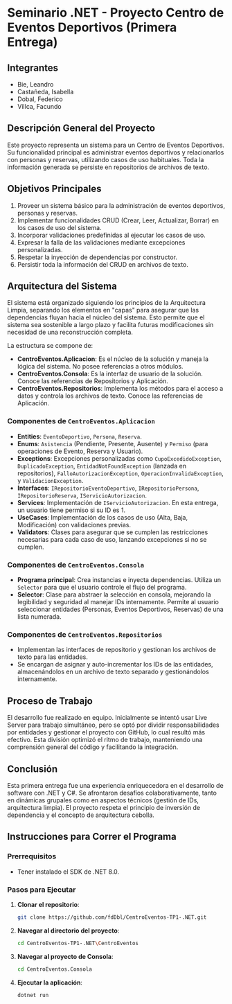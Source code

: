 # Seminario .NET - Proyecto Centro de Eventos Deportivos (Primera Entrega)

## Integrantes
* Bie, Leandro
* Castañeda, Isabella
* Dobal, Federico
* Villca, Facundo

## Descripción General del Proyecto
Este proyecto representa un sistema para un Centro de Eventos Deportivos. Su funcionalidad principal es administrar eventos deportivos y relacionarlos con personas y reservas, utilizando casos de uso habituales. Toda la información generada se persiste en repositorios de archivos de texto.

## Objetivos Principales
1.  Proveer un sistema básico para la administración de eventos deportivos, personas y reservas.
2.  Implementar funcionalidades CRUD (Crear, Leer, Actualizar, Borrar) en los casos de uso del sistema.
3.  Incorporar validaciones predefinidas al ejecutar los casos de uso.
4.  Expresar la falla de las validaciones mediante excepciones personalizadas.
5.  Respetar la inyección de dependencias por constructor.
6.  Persistir toda la información del CRUD en archivos de texto.

## Arquitectura del Sistema
El sistema está organizado siguiendo los principios de la Arquitectura Limpia, separando los elementos en "capas" para asegurar que las dependencias fluyan hacia el núcleo del sistema. Esto permite que el sistema sea sostenible a largo plazo y facilita futuras modificaciones sin necesidad de una reconstrucción completa.

La estructura se compone de:
* **CentroEventos.Aplicacion**: Es el núcleo de la solución y maneja la lógica del sistema. No posee referencias a otros módulos.
* **CentroEventos.Consola**: Es la interfaz de usuario de la solución. Conoce las referencias de Repositorios y Aplicación.
* **CentroEventos.Repositorios**: Implementa los métodos para el acceso a datos y controla los archivos de texto. Conoce las referencias de Aplicación.

### Componentes de `CentroEventos.Aplicacion`
* **Entities**: `EventoDeportivo`, `Persona`, `Reserva`.
* **Enums**: `Asistencia` (Pendiente, Presente, Ausente) y `Permiso` (para operaciones de Evento, Reserva y Usuario).
* **Exceptions**: Excepciones personalizadas como `CupoExcedidoException`, `DuplicadoException`, `EntidadNotFoundException` (lanzada en repositorios), `FalloAutorizacionException`, `OperacionInvalidaException`, y `ValidacionException`.
* **Interfaces**: `IRepositorioEventoDeportivo`, `IRepositorioPersona`, `IRepositorioReserva`, `IServicioAutorizacion`.
* **Services**: Implementación de `IServicioAutorizacion`. En esta entrega, un usuario tiene permiso si su ID es 1.
* **UseCases**: Implementación de los casos de uso (Alta, Baja, Modificación) con validaciones previas.
* **Validators**: Clases para asegurar que se cumplen las restricciones necesarias para cada caso de uso, lanzando excepciones si no se cumplen.

### Componentes de `CentroEventos.Consola`
* **Programa principal**: Crea instancias e inyecta dependencias. Utiliza un `Selector` para que el usuario controle el flujo del programa.
* **Selector**: Clase para abstraer la selección en consola, mejorando la legibilidad y seguridad al manejar IDs internamente. Permite al usuario seleccionar entidades (Personas, Eventos Deportivos, Reservas) de una lista numerada.

### Componentes de `CentroEventos.Repositorios`
* Implementan las interfaces de repositorio y gestionan los archivos de texto para las entidades.
* Se encargan de asignar y auto-incrementar los IDs de las entidades, almacenándolos en un archivo de texto separado y gestionándolos internamente.

## Proceso de Trabajo
El desarrollo fue realizado en equipo. Inicialmente se intentó usar Live Server para trabajo simultáneo, pero se optó por dividir responsabilidades por entidades y gestionar el proyecto con GitHub, lo cual resultó más efectivo. Esta división optimizó el ritmo de trabajo, manteniendo una comprensión general del código y facilitando la integración.

## Conclusión
Esta primera entrega fue una experiencia enriquecedora en el desarrollo de software con .NET y C#. Se afrontaron desafíos colaborativamente, tanto en dinámicas grupales como en aspectos técnicos (gestión de IDs, arquitectura limpia). El proyecto respeta el principio de inversión de dependencia y el concepto de arquitectura cebolla.

## Instrucciones para Correr el Programa

### Prerrequisitos
* Tener instalado el SDK de .NET 8.0.

### Pasos para Ejecutar
1.  **Clonar el repositorio**:
    ```bash
    git clone https://github.com/fdDbl/CentroEventos-TP1-.NET.git
    ```
2.  **Navegar al directorio del proyecto**:
    ```bash
    cd CentroEventos-TP1-.NET\CentroEventos
    ```
3.  **Navegar al proyecto de Consola**:
    ```bash
    cd CentroEventos.Consola
    ```
4.  **Ejecutar la aplicación**:
    ```bash
    dotnet run
    ```
